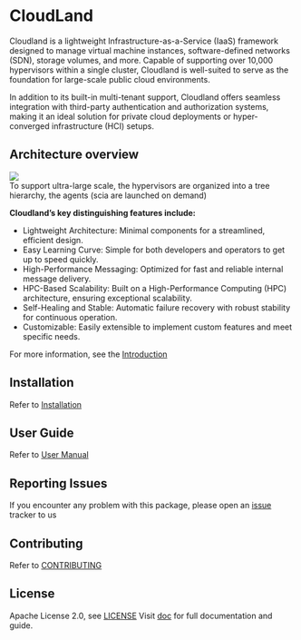 # CloudLand
Cloudland is a lightweight Infrastructure-as-a-Service (IaaS) framework designed to manage virtual machine instances, software-defined networks (SDN), storage volumes, and more. Capable of supporting over 10,000 hypervisors within a single cluster, Cloudland is well-suited to serve as the foundation for large-scale public cloud environments.   
   
In addition to its built-in multi-tenant support, Cloudland offers seamless integration with third-party authentication and authorization systems, making it an ideal solution for private cloud deployments or hyper-converged infrastructure (HCI) setups.   
    
## Architecture overview
![](https://raw.githubusercontent.com/wiki/IBM/cloudland/images/architecture.svg?sanitize=true)   
To support ultra-large scale, the hypervisors are organized into a tree hierarchy, the agents (scia are launched on demand)   

**Cloudland’s key distinguishing features include:**   
- Lightweight Architecture: Minimal components for a streamlined, efficient design.
- Easy Learning Curve: Simple for both developers and operators to get up to speed quickly.
- High-Performance Messaging: Optimized for fast and reliable internal message delivery.
- HPC-Based Scalability: Built on a High-Performance Computing (HPC) architecture, ensuring exceptional scalability.
- Self-Healing and Stable: Automatic failure recovery with robust stability for continuous operation.
- Customizable: Easily extensible to implement custom features and meet specific needs.

For more information, see the [Introduction](https://github.com/IBM/cloudland/wiki/Introduction)

## Installation
Refer to [Installation](https://github.com/IBM/cloudland/wiki/Installation)

## User Guide
Refer to [User Manual](https://github.com/IBM/cloudland/wiki/Manual)

## Reporting Issues
If you encounter any problem with this package, please open an [issue](https://github.com/IBM/cloudland/issues) tracker to us

## Contributing
Refer to [CONTRIBUTING](https://github.com/IBM/cloudland/wiki/Contribution)

## License
Apache License 2.0, see [LICENSE](https://github.com/IBM/cloudland/blob/master/LICENSE)
Visit [doc](https://github.com/IBM/cloudland/wiki) for full documentation and guide.



